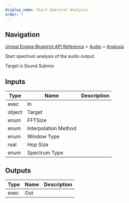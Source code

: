 ```yaml
---
display_name: Start Spectral Analysis
order: 7
---
```

## Navigation

[Unreal Engine Blueprint API Reference](https://dev.epicgames.com/documentation/en-us/unreal-engine/BlueprintAPI) > [Audio](https://dev.epicgames.com/documentation/en-us/unreal-engine/BlueprintAPI/Audio) > [Analysis](https://dev.epicgames.com/documentation/en-us/unreal-engine/BlueprintAPI/Audio/Analysis)

Start spectrum analysis of the audio output.

Target is Sound Submix

## Inputs

| Type | Name | Description |
| --- | --- | --- |
| exec | In |  |
| object | Target |  |
| enum | FFTSize |  |
| enum | Interpolation Method |  |
| enum | Window Type |  |
| real | Hop Size |  |
| enum | Spectrum Type |  |

## Outputs

| Type | Name | Description |
| --- | --- | --- |
| exec | Out |  |
